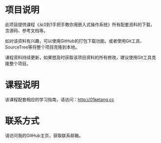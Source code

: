 # 项目说明

此项目提供课程《从0到1手把手教你用嵌入式操作系统》所有配套资料的下载，含源码、参考文档等。

如对该资料有兴趣，可以使用GitHub的打包下载功能。或者使用Git工具、SourceTree等将整个项目克隆到本地。

课程资料持续更新，如果想及时获取该项目资料的所有修改，建议使用Git工具克隆整个项目。

# 课程说明

该课程配套相应的学习指南，请访问：<http://01ketang.cc>

# 联系方式

请访问我的GitHub主页，获取联系邮箱。

